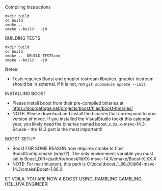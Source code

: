 Compiling Instructions

```
mkdir build
cd build
cmake ..
cmake --build . -j8
```

BUILDING TESTS

```
mkdir build
cd build
cmake .. -DBUILD_TESTS=on
cmake --build . -j8
```

Notes:
   - Tests requires Boost and gnuplot-iostream libraries. gnuplot-iostream should be in external. If it is not, run `git submodule update --init`.

INSTALLING BOOST
   - Please install boost from their pre-compiled binaries at https://sourceforge.net/projects/boost/files/boost-binaries/
   - NOTE: Please download and install the binaries that correspond to your version of mvcc. If you installed the VisualStudio tookit this calendar year, you likely need the binaries named boost_x_xx_x-msvc-14.3-64.exe - the 14.3 part is the most important!!

BOOST SETUP
   - Boost FOR SOME REASON now requires cmake to find BoostConfig.cmake (why??). The only environment variable you must set is Boost_DIR=/path/to/boost/libXX-msvc-14.X/cmake/Boost-X.XX.X
   - NOTE: For me (mluyten), this path is C:\local\boost_1_86_0\lib64-msvc-14.3\cmake\Boost-1.86.0

ET VOILA, YOU ARE NOW A BOOST USING, RAMBLING GAMBLING, HELLUVA ENGINEER!
